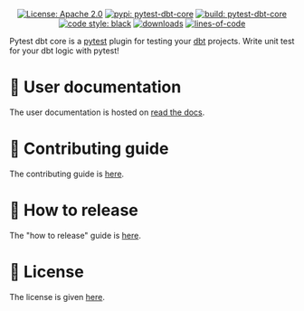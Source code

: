 <p align="center">
  <a href="https://github.com/godatadriven/pytest-dbt-core/blob/main/LICENSE"><img alt="License: Apache 2.0" src="https://img.shields.io/badge/license-Apache%202-blue.svg"></a>
  <a href="https://pypi.org/project/pytest-dbt-core/"><img alt="pypi: pytest-dbt-core" src="https://img.shields.io/badge/pypi-pytest%20dbt%20core-green.svg"></a>
  <a href="https://github.com/godatadriven/pytest-dbt-core/actions/workflows/workflow.yml"><img alt="build: pytest-dbt-core" src="https://github.com/godatadriven/pytest-dbt-core/actions/workflows/workflow.yml/badge.svg"></a>
  <a href="https://github.com/psf/black"><img alt="code style: black" src="https://img.shields.io/badge/code%20style-black-000000.svg"></a>
  <a href="https://pepy.tech/badge/pytest-dbt-core/"><img alt="downloads" src="https://pepy.tech/badge/pytest-dbt-core/month"></a>
  <a href="https://www.aschey.tech/tokei/"><img alt="lines-of-code" src="https://www.aschey.tech/tokei/github/godatadriven/pytest-dbt-core?category=code"></a>
</p>

Pytest dbt core is a [pytest](https://docs.pytest.org) plugin for testing your
[dbt](https://www.getdbt.com/) projects. Write unit test for your dbt logic with
pytest!

# :information_desk_person: User documentation

The user documentation is hosted on
[read the docs](https://pytest-dbt-core.readthedocs.io/en/latest/).

# :raising_hand: Contributing guide

The contributing guide is [here](./CONTRIBUTING.md).

# :gift: How to release

The "how to release" guide is [here](./HOWTORELEASE.md).

# :cop: License

The license is given [here](./LICENSE).
